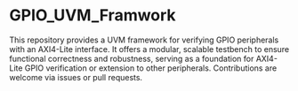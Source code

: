 # GPIO_UVM_Framwork
This repository provides a UVM framework for verifying GPIO peripherals with an AXI4-Lite interface. It offers a modular, scalable testbench to ensure functional correctness and robustness, serving as a foundation for AXI4-Lite GPIO verification or extension to other peripherals. Contributions are welcome via issues or pull requests.
